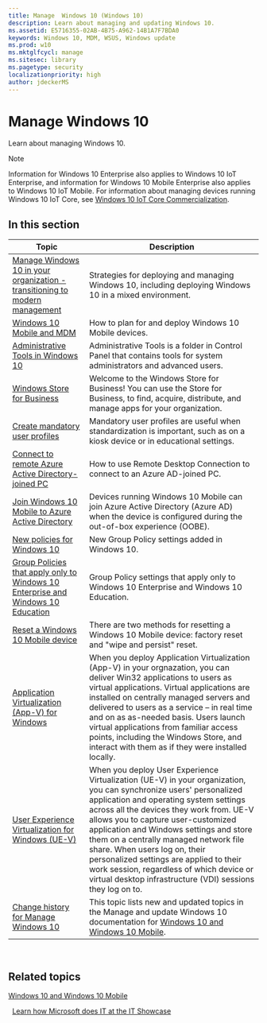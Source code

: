 ```yaml
---
title: Manage  Windows 10 (Windows 10)
description: Learn about managing and updating Windows 10.
ms.assetid: E5716355-02AB-4B75-A962-14B1A7F7BDA0
keywords: Windows 10, MDM, WSUS, Windows update
ms.prod: w10
ms.mktglfcycl: manage
ms.sitesec: library
ms.pagetype: security
localizationpriority: high
author: jdeckerMS
---
```


# Manage Windows 10

Learn about managing Windows 10.

>[!NOTE]
>Information for Windows 10 Enterprise also applies to Windows 10 IoT Enterprise, and information for Windows 10 Mobile Enterprise also applies to Windows 10 IoT Mobile. For information about managing devices running Windows 10 IoT Core, see [Windows 10 IoT Core Commercialization](https://www.windowsforiotdevices.com/).

## In this section


| Topic | Description |
| --- | --- |
| [Manage Windows 10 in your organization - transitioning to modern management](manage-windows-10-in-your-organization-modern-management.md) | Strategies for deploying and managing Windows 10, including deploying Windows 10 in a mixed environment.  |
| [Windows 10 Mobile and MDM](windows-10-mobile-and-mdm.md) | How to plan for and deploy Windows 10 Mobile devices. |
| [Administrative Tools in Windows 10](administrative-tools-in-windows-10.md) | Administrative Tools is a folder in Control Panel that contains tools for system administrators and advanced users. |
| [Windows Store for Business](windows-store-for-business.md) | Welcome to the Windows Store for Business! You can use the Store for Business, to find, acquire, distribute, and manage apps for your organization. |
| [Create mandatory user profiles](mandatory-user-profile.md) | Mandatory user profiles are useful when standardization is important, such as on a kiosk device or in educational settings. |
| [Connect to remote Azure Active Directory-joined PC](connect-to-remote-aadj-pc.md) | How to use Remote Desktop Connection to connect to an Azure AD-joined PC. |
| [Join Windows 10 Mobile to Azure Active Directory](join-windows-10-mobile-to-azure-active-directory.md) | Devices running Windows 10 Mobile can join Azure Active Directory (Azure AD) when the device is configured during the out-of-box experience (OOBE). |
| [New policies for Windows 10](new-policies-for-windows-10.md) | New Group Policy settings added in Windows 10.  |
| [Group Policies that apply only to Windows 10 Enterprise and Windows 10 Education](group-policies-for-enterprise-and-education-editions.md)  | Group Policy settings that apply only to Windows 10 Enterprise and Windows 10 Education. |
| [Reset a Windows 10 Mobile device](reset-a-windows-10-mobile-device.md) | There are two methods for resetting a Windows 10 Mobile device: factory reset and "wipe and persist" reset.  |
| [Application Virtualization (App-V) for Windows](appv-for-windows.md) | When you deploy Application Virtualization (App-V) in your orgnazation, you can deliver Win32 applications to users as virtual applications. Virtual applications are installed on centrally managed servers and delivered to users as a service – in real time and on as as-needed basis. Users launch virtual applications from familiar access points, including the Windows Store, and interact with them as if they were installed locally. |
| [User Experience Virtualization for Windows (UE-V)](uev-for-windows.md) | When you deploy User Experience Virtualization (UE-V) in your organization, you can synchronize users' personalized application and operating system settings across all the devices they work from. UE-V allows you to capture user-customized application and Windows settings and store them on a centrally managed network file share. When users log on, their personalized settings are applied to their work session, regardless of which device or virtual desktop infrastructure (VDI) sessions they log on to. |
| [Change history for Manage Windows 10](change-history-for-manage-and-update-windows-10.md) | This topic lists new and updated topics in the Manage and update Windows 10 documentation for [Windows 10 and Windows 10 Mobile](../index.md). |




 
## Related topics
[Windows 10 and Windows 10 Mobile](../index.md)

 
[Learn how Microsoft does IT at the IT Showcase](https://www.microsoft.com/itshowcase)
